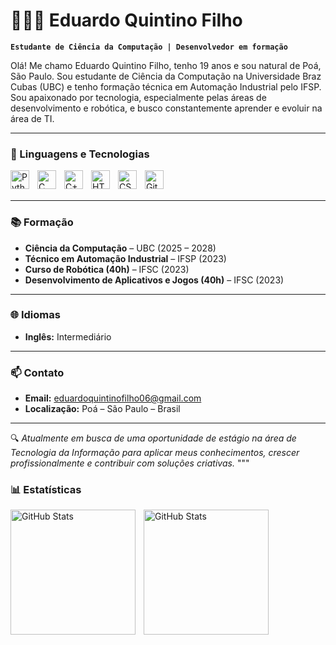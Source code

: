 
# 👨🏻‍💻 Eduardo Quintino Filho

**`Estudante de Ciência da Computação | Desenvolvedor em formação`**

Olá! Me chamo Eduardo Quintino Filho, tenho 19 anos e sou natural de Poá, São Paulo. Sou estudante de Ciência da Computação na Universidade Braz Cubas (UBC) e tenho formação técnica em Automação Industrial pelo IFSP. Sou apaixonado por tecnologia, especialmente pelas áreas de desenvolvimento e robótica, e busco constantemente aprender e evoluir na área de TI.

---

### 🤖 Linguagens e Tecnologias

<img align="left" alt="Python" title="Python" width="30px" style="padding-right: 10px;" src="https://cdn.jsdelivr.net/gh/devicons/devicon@latest/icons/python/python-original.svg"/>
<img align="left" alt="C" title="C" width="30px" style="padding-right: 10px;" src="https://cdn.jsdelivr.net/gh/devicons/devicon@latest/icons/c/c-original.svg"/>
<img align="left" alt="C++" title="C++" width="30px" style="padding-right: 10px;" src="https://cdn.jsdelivr.net/gh/devicons/devicon@latest/icons/cplusplus/cplusplus-original.svg"/>
<img align="left" alt="HTML" title="HTML" width="30px" style="padding-right: 10px;" src="https://cdn.jsdelivr.net/gh/devicons/devicon@latest/icons/html5/html5-original.svg"/>
<img align="left" alt="CSS" title="CSS" width="30px" style="padding-right: 10px;" src="https://cdn.jsdelivr.net/gh/devicons/devicon@latest/icons/css3/css3-original.svg"/>
<img align="left" alt="Git" title="Git" width="30px" style="padding-right: 10px;" src="https://cdn.jsdelivr.net/gh/devicons/devicon@latest/icons/git/git-original.svg"/>

<br/>
<br/>

---

### 📚 Formação

- **Ciência da Computação** – UBC (2025 – 2028)
- **Técnico em Automação Industrial** – IFSP (2023)
- **Curso de Robótica (40h)** – IFSC (2023)
- **Desenvolvimento de Aplicativos e Jogos (40h)** – IFSC (2023)

---

### 🌐 Idiomas

- **Inglês:** Intermediário

---

### 📫 Contato

- **Email:** eduardoquintinofilho06@gmail.com
- **Localização:** Poá – São Paulo – Brasil

---

🔍 *Atualmente em busca de uma oportunidade de estágio na área de Tecnologia da Informação para aplicar meus conhecimentos, crescer profissionalmente e contribuir com soluções criativas.*
"""

### 📊 Estatísticas

<p>
  <img 
    align="left" 
    alt="GitHub Stats" 
    height="200" 
    style="padding-right: 10px;" 
    src="https://github-readme-stats.vercel.app/api?username=Eduardo-QF&show_icons=true&theme=tokyonight&include_all_commits=true&locale=pt-br" 
  />

<img 
      align="left" 
      alt="GitHub Stats" 
      height="200" 
      src="https://github-readme-stats.vercel.app/api/top-langs/?username=Eduardo-QF&theme=tokyonight&layout=compact&custom_title=Tecnologias&langs_count=9" 
  />

</p>
